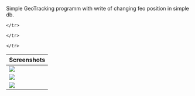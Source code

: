 Simple GeoTracking programm with write of changing feo position in simple db.
<table>
  <thead><tr>
    <th>Screenshots</th>
  </tr></thead>
  <tbody><tr>
    <td><img src="https://raw.github.com/ru-nekit-android/GeoTracking/master/screenshots/1.png"/></td>

	</tr>
<tr>
    <td><img src="https://raw.github.com/ru-nekit-android/GeoTracking/master/screenshots/2.png"/></td>

	</tr>
<tr>
    <td><img src="https://raw.github.com/ru-nekit-android/GeoTracking/master/screenshots/3.png"/></td>

	</tr>
<tr>

</tbody>
</table>